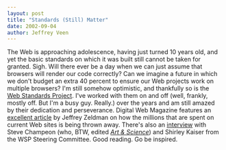 ```yaml
--- 
layout: post
title: "Standards (Still) Matter"
date: 2002-09-04
author: Jeffrey Veen
---
```

The Web is approaching adolescence, having just turned 10 years old, and yet the basic standards on which it was built still cannot be taken for granted. Sigh. Will there ever be a day when we can just assume that browsers will render our code correctly? Can we imagine a future in which we don't budget an extra 40 percent to ensure our Web projects work on multiple browsers? I'm still somehow optimistic, and thankfully so is the <a href="http://webstandards.org/">Web Standards Project</a>. I've worked with them on and off (well, frankly, mostly off. But I'm a busy guy. Really.) over the years and am still amazed by their dedication and perseverance. Digital Web Magazine features an <a href="http://www.digital-web.com/features/feature_2002-09.shtml">excellent article</a> by Jeffrey Zeldman on how the millions that are spent on current Web sites is being thrown away. There's also an <a href="http://www.digital-web.com/interviews/interview_2002-09.shtml">interview</a> with Steve Champeon (who, BTW, edited <i><a href="http://veen.com/artsci/">Art &amp; Science</a></i>) and Shirley Kaiser from the WSP Steering Committee. Good reading. Go be inspired.
&#8203;